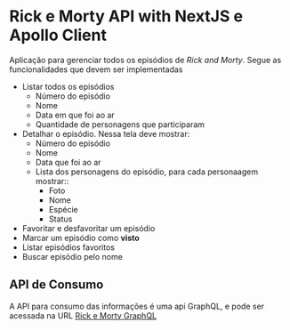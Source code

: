 # Rick e Morty API with NextJS e Apollo Client

Aplicação para gerenciar todos os episódios de _Rick and Morty_. Segue as funcionalidades que devem ser implementadas

- Listar todos os episódios
  - Número do episódio
  - Nome
  - Data em que foi ao ar
  - Quantidade de personagens que participaram
- Detalhar o episódio. Nessa tela deve mostrar:
  - Número do episódio
  - Nome
  - Data que foi ao ar
  - Lista dos personagens do episódio, para cada personaagem mostrar::
    - Foto
    - Nome
    - Espécie
    - Status
- Favoritar e desfavoritar um episódio
- Marcar um episódio como **visto**
- Listar episódios favoritos
- Buscar episódio pelo nome

## API de Consumo

A API para consumo das informações é uma api GraphQL, e pode ser acessada na URL
[Rick e Morty GraphQL](https://rickandmortyapi.com/graphql)
